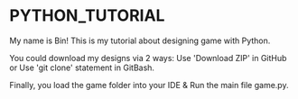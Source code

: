 # PYTHON_TUTORIAL
My name is Bin! This is my tutorial about designing game with Python.

You could download my designs via 2 ways: Use 'Download ZIP' in GitHub or Use 'git clone' statement in GitBash.

Finally, you load the game folder into your IDE & Run the main file game.py.
